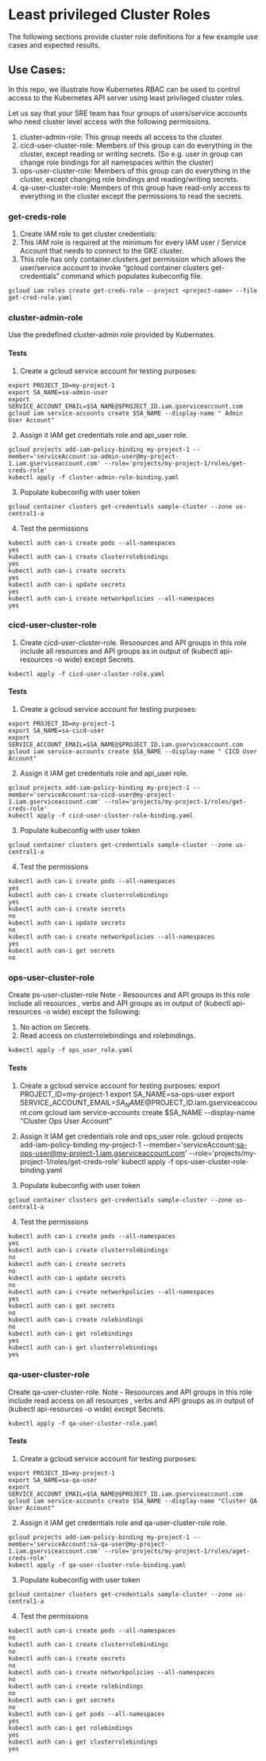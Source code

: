 
# Least privileged Cluster Roles
The following sections provide cluster role definitions for a few example use cases and expected results.

## Use Cases:

In this repo, we illustrate how Kubernetes RBAC can be used to control access to the Kubernetes API server using least privileged cluster roles.

Let us say that your SRE team has four groups of users/service accounts who need cluster level access with the following permissions.


1. cluster-admin-role: This group needs all access to the cluster.
2. cicd-user-cluster-role:  Members of this group can do everything in the cluster, except reading or writing secrets. (So e.g. user in group can change role bindings for all namespaces within the cluster)
3. ops-user-cluster-role: Members of this group can do everything in the cluster, except changing role bindings and reading/writing secrets.
4. qa-user-cluster-role: Members of this group have read-only access to everything in the cluster except the permissions to read the secrets.

### get-creds-role
1. Create IAM role to get cluster credentials:
2. This IAM role is required at the minimum for every IAM user / Service Account that needs to connect to the GKE cluster.
3. This role has only container.clusters.get permission which allows the user/service account to invoke “gcloud container clusters get-credentials” command which populates kubeconfig file.
```
gcloud iam roles create get-creds-role --project <project-name> --file get-cred-role.yaml
```

### cluster-admin-role

Use the predefined cluster-admin role provided by Kubernates.

#### Tests

1. Create a gcloud service account for testing purposes:
```
export PROJECT_ID=my-project-1
export SA_NAME=sa-admin-user
export SERVICE_ACCOUNT_EMAIL=$SA_NAME@$PROJECT_ID.iam.gserviceaccount.com
gcloud iam service-accounts create $SA_NAME --display-name " Admin User Account"
```

2. Assign it IAM get credentials role and api_user role.
```
gcloud projects add-iam-policy-binding my-project-1 --member='serviceAccount:sa-admin-user@my-project-1.iam.gserviceaccount.com' --role='projects/my-project-1/roles/get-creds-role'
kubectl apply -f cluster-admin-role-binding.yaml
```

3. Populate kubeconfig with user token
```
gcloud container clusters get-credentials sample-cluster --zone us-central1-a
```

4. Test the permissions
```
kubectl auth can-i create pods --all-namespaces
yes
kubectl auth can-i create clusterrolebindings
yes
kubectl auth can-i create secrets
yes
kubectl auth can-i update secrets
yes
kubectl auth can-i create networkpolicies --all-namespaces
yes
```

### cicd-user-cluster-role

1. Create cicd-user-cluster-role. Resoources and API groups in this role include all resources and API groups as in output of (kubectl api-resources -o wide) except Secrets.
```
kubectl apply -f cicd-user-cluster-role.yaml
```
#### Tests

1. Create a gcloud service account for testing purposes:
```
export PROJECT_ID=my-project-1
export SA_NAME=sa-cicd-user
export SERVICE_ACCOUNT_EMAIL=$SA_NAME@$PROJECT_ID.iam.gserviceaccount.com
gcloud iam service-accounts create $SA_NAME --display-name " CICD User Account"
```

2. Assign it IAM get credentials role and api_user role.
```
gcloud projects add-iam-policy-binding my-project-1 --member='serviceAccount:sa-cicd-user@my-project-1.iam.gserviceaccount.com' --role='projects/my-project-1/roles/get-creds-role'
kubectl apply -f cicd-user-cluster-role-binding.yaml
```

3. Populate kubeconfig with user token
```
gcloud container clusters get-credentials sample-cluster --zone us-central1-a
```

4. Test the permissions
```
kubectl auth can-i create pods --all-namespaces
yes
kubectl auth can-i create clusterrolebindings
yes
kubectl auth can-i create secrets
no
kubectl auth can-i update secrets
no
kubectl auth can-i create networkpolicies --all-namespaces
yes
kubectl auth can-i get secrets
no
```

### ops-user-cluster-role

Create ps-user-cluster-role
Note - Resoources and API groups in this role include all resources , verbs and API groups as in output of (kubectl api-resources -o wide) except the following:
1. No action on Secrets.
2. Read access on clusterrolebindings and rolebindings.
```
kubectl apply -f ops_user_role.yaml
```
#### Tests

1. Create a gcloud service account for testing purposes:
export PROJECT_ID=my-project-1
export SA_NAME=sa-ops-user
export SERVICE_ACCOUNT_EMAIL=$SA_NAME@$PROJECT_ID.iam.gserviceaccount.com
gcloud iam service-accounts create $SA_NAME --display-name "Cluster Ops User Account"


2. Assign it IAM get credentials role and ops_user role.
gcloud projects add-iam-policy-binding my-project-1 --member='serviceAccount:sa-ops-user@my-project-1.iam.gserviceaccount.com' --role='projects/my-project-1/roles/get-creds-role'
kubectl apply -f ops-user-cluster-role-binding.yaml


3. Populate kubeconfig with user token
```
gcloud container clusters get-credentials sample-cluster --zone us-central1-a
```

4. Test the permissions
```
kubectl auth can-i create pods --all-namespaces
yes
kubectl auth can-i create clusterrolebindings
no
kubectl auth can-i create secrets
no
kubectl auth can-i update secrets
no
kubectl auth can-i create networkpolicies --all-namespaces
yes
kubectl auth can-i get secrets
no
kubectl auth can-i create rolebindings
no
kubectl auth can-i get rolebindings
yes
kubectl auth can-i get clusterrolebindings
yes
```

### qa-user-cluster-role

Create qa-user-cluster-role.
Note - Resoources and API groups in this role include read access on all resources , verbs and API groups as in output of (kubectl api-resources -o wide) except Secrets.
```
kubectl apply -f qa-user-cluster-role.yaml
```
#### Tests

1. Create a gcloud service account for testing purposes:
```
export PROJECT_ID=my-project-1
export SA_NAME=sa-qa-user
export SERVICE_ACCOUNT_EMAIL=$SA_NAME@$PROJECT_ID.iam.gserviceaccount.com
gcloud iam service-accounts create $SA_NAME --display-name "Cluster QA User Account"
```


2. Assign it IAM get credentials role and qa-user-cluster-role role.
```
gcloud projects add-iam-policy-binding my-project-1 --member='serviceAccount:sa-qa-user@my-project-1.iam.gserviceaccount.com' --role='projects/my-project-1/roles/aget-creds-role'
kubectl apply -f qa-user-cluster-role-binding.yaml
```

3. Populate kubeconfig with user token
```
gcloud container clusters get-credentials sample-cluster --zone us-central1-a
```

4. Test the permissions
```
kubectl auth can-i create pods --all-namespaces
no
kubectl auth can-i create clusterrolebindings
no
kubectl auth can-i create secrets
no
kubectl auth can-i create networkpolicies --all-namespaces
no
kubectl auth can-i create rolebindings
no
kubectl auth can-i get secrets
no
kubectl auth can-i get pods --all-namespaces
yes
kubectl auth can-i get rolebindings
yes
kubectl auth can-i get clusterrolebindings
yes
```
